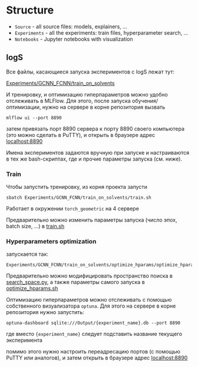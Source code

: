 # Structure

* `Source` - all source files: models, explainers, ...
* `Experiments` - all the experiments: train files, hyperparameter search, ...
* `Notebooks` - Jupyter notebooks with visualization

## logS
Все файлы, касающиеся запуска экспериментов с logS лежат тут:

[Experiments/GCNN_FCNN/train_on_solvents](Experiments/GCNN_FCNN/train_on_solvents)

И тренировку, и оптимизацию гиперпараметров можно удобно отслеживать в MLFlow.
Для этого, после запуска обучения/оптимизации, нужно на сервере в корне репозитория вызвать
```
mlflow ui --port 8890
```
затем привязать порт 8890 сервера к порту 8890 своего компьютера 
(это можно сделать в PuTTY), и открыть в браузере адрес [localhost:8890]([http://localhost:8890])

Имена экспериментов задаются вручную при запуске и настраиваются в тех же bash-скриптах, где и прочие параметры запуска (см. ниже). 

### Train

Чтобы запустить тренировку, из корня проекта запусти

```
sbatch Experiments/GCNN_FCNN/train_on_solvents/train.sh
```

Работает в окружении `torch_geometric` на 4 сервере

Предварительно можно изменить параметры запуска (число эпох, batch size, ...) в [train.sh](Experiments/GCNN_FCNN/train_on_solvents/train.sh)

### Hyperparameters optimization

запускается так:
```
Experiments/GCNN_FCNN/train_on_solvents/optimize_hparams/optimize_hparams.sh
```

Предварительно можно модифицировать пространство поиска в
[search_space.py](Experiments/GCNN_FCNN/train_on_solvents/optimize_hparams/search_space.py),
а также параметры самого запуска в [optimize_hparams.sh](Experiments/GCNN_FCNN/train_on_solvents/optimize_hparams/optimize_hparams.sh)

Оптимизацию гиперпараметров можно отслеживать с помощью собственного визуализатора `optuna`.
Для этого на сервере в корне репозитория нужно запустить:
```
optuna-dashboard sqlite:///Output/{experiment_name}.db --port 8890
```
где вместо `{experiment_name}` следует подставить название текущего эксперимента

помимо этого нужно настроить переадресацию портов (с помощью PuTTY или аналогов),
и затем открыть в браузере адрес [localhost:8890]([http://localhost:8890])